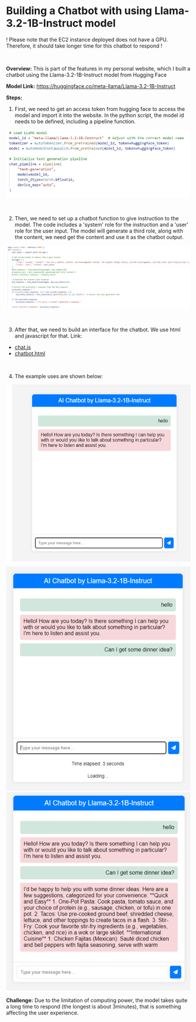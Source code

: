 # Building a Chatbot with using Llama-3.2-1B-Instruct model

! Please note that the EC2 instance deployed does not have a GPU. Therefore, it should take longer time for this chatbot to respond !

<br>

**Overview:** This is part of the features in my personal website, which I built a chatbot using the Llama-3.2-1B-Instruct model from Hugging Face

**Model Link:** https://huggingface.co/meta-llama/Llama-3.2-1B-Instruct

**Steps:**
1. First, we need to get an access token from hugging face to access the model and import it into the website. In the python script, the model id needs to be defined, including a pipeline function.

![](image/chatbot4.png)

<br>

2. Then, we need to set up a chatbot function to give instruction to the model. The code includes a 'system' role for the instruction and a 'user' role for the user input. The model will generate a third role, along with the content, we need get the content and use it as the chatbot output.

![](image/chatbot5.png)

<br>

3. After that, we need to build an interface for the chatbot. We use html and javascript for that. Link:
- <a href="chat.js">chat.js</a>
- <a href="chatbot.html">chatbot.html</a>

<br>

4. The example uses are shown below:

![](image/chatbot1.png)
![](image/chatbot2.png)
![](image/chatbot3.png)

**Challenge:** Due to the limitation of computing power, the model takes quite a long time to respond (the longest is about 3minutes), that is something affecting the user experience. 
